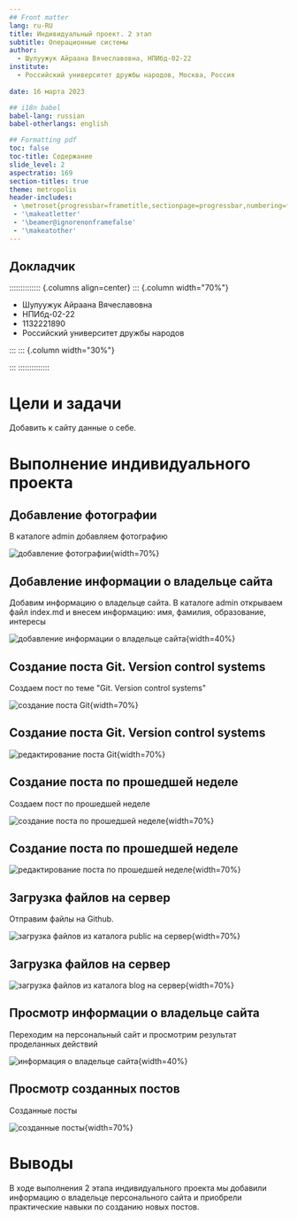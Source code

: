 ```yaml
---
## Front matter
lang: ru-RU
title: Индивидуальный проект. 2 этап
subtitle: Операционные системы 
author:
  - Шулуужук Айраана Вячеславовна, НПИбд-02-22
institute:
  - Российский университет дружбы народов, Москва, Россия
 
date: 16 марта 2023

## i18n babel
babel-lang: russian
babel-otherlangs: english

## Formatting pdf
toc: false
toc-title: Содержание
slide_level: 2
aspectratio: 169
section-titles: true
theme: metropolis
header-includes:
 - \metroset{progressbar=frametitle,sectionpage=progressbar,numbering=fraction}
 - '\makeatletter'
 - '\beamer@ignorenonframefalse'
 - '\makeatother'
---
```


## Докладчик

:::::::::::::: {.columns align=center}
::: {.column width="70%"}

  * Шулуужук Айраана Вячеславовна 
  * НПИбд-02-22
  * 1132221890
  * Российский университет дружбы народов

:::
::: {.column width="30%"}

:::
::::::::::::::

# Цели и задачи

Добавить к сайту данные о себе.

# Выполнение индивидуального проекта

## Добавление фотографии

В каталоге admin добавляем фотографию 

![добавление фотографии](image/1.png){width=70%}

## Добавление информации о владельце сайта 

Добавим информацию о владельце сайта. В каталоге admin открываем файл index.md и внесем информацию: имя, фамилия, образование, интересы

![добавление информации о владельце сайта](image/2.png){width=40%}

## Создание поста Git. Version control systems

Cоздаем пост по теме "Git. Version control systems"

![создание поста Git](image/3.jpg){width=70%}

## Создание поста Git. Version control systems

![редактирование поста Git](image/4.png){width=70%}

## Создание поста по прошедшей неделе

Создаем пост по прошедшей неделе

![создание поста по прошедшей неделе](image/5.jpg){width=70%}

## Создание поста по прошедшей неделе

![редактирование поста по прошедшей неделе](image/6.png){width=70%}

## Загрузка файлов на сервер

Отправим файлы на Github.

![загрузка файлов из каталога public на сервер](image/7.png){width=70%}

## Загрузка файлов на сервер

![загрузка файлов из каталога blog на сервер](image/8.png){width=70%}

## Просмотр информации о владельце сайта

Переходим на персональный сайт и просмотрим результат проделанных действий

![информация о владельце сайта](image/9.png){width=40%}

## Просмотр созданных постов

Созданные посты 

![cозданные посты](image/10.png){width=70%}

# Выводы

В ходе выполнения 2 этапа индивидуального проекта мы добавили информацию о владельце персонального сайта и приобрели практические навыки по созданию новых постов.

